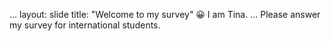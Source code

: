 ...
layout: slide
title: "Welcome to my survey" 😀 I am Tina.
...
Please answer my survey for international students.
